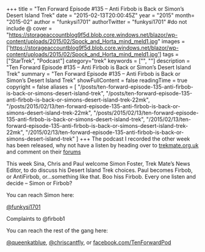 +++
title = "Ten Forward Episode #135 – Anti Firbob is Back or Simon’s Desert Island Trek"
date = "2015-02-13T20:00:45Z"
year = "2015"
month= "2015-02"
author = "funkysi1701"
authorTwitter = "funkysi1701" #do not include @
cover = "https://storageaccountblog9f5d.blob.core.windows.net/blazor/wp-content/uploads/2015/02/Spock_and_Horta_mind_meld1.jpg"
images =['https://storageaccountblog9f5d.blob.core.windows.net/blazor/wp-content/uploads/2015/02/Spock_and_Horta_mind_meld1.jpg']
tags = ["StarTrek", "Podcast"]
category="trek"
keywords = ["", ""]
description =  "Ten Forward Episode #135 – Anti Firbob is Back or Simon’s Desert Island Trek"
summary = "Ten Forward Episode #135 – Anti Firbob is Back or Simon’s Desert Island Trek"
showFullContent = false
readingTime = true
copyright = false
aliases = [
    "/posts/ten-forward-episode-135-anti-firbob-is-back-or-simons-desert-island-trek",
    "/posts/ten-forward-episode-135-anti-firbob-is-back-or-simons-desert-island-trek-22mk",
    "/posts/2015/02/13/ten-forward-episode-135-anti-firbob-is-back-or-simons-desert-island-trek-22mk",
    "/posts/2015/02/13/ten-forward-episode-135-anti-firbob-is-back-or-simons-desert-island-trek",
    "/2015/02/13/ten-forward-episode-135-anti-firbob-is-back-or-simons-desert-island-trek-22mk",
    "/2015/02/13/ten-forward-episode-135-anti-firbob-is-back-or-simons-desert-island-trek"
]
+++
The podcast I recorded the other week has been released, why not have a listen by heading over to [trekmate.org.uk](http://www.trekmate.org.uk/ten-forward-episode-135-anti-firbob-is-back-or-simons-desert-island-trek/) and comment on their [forums](http://forum.trekmatefamily.com/2015/02/ten-forward-135-antifirbob-is-back-or-simons-desert-island-trek/)

This week Sina, Chris and Paul welcome Simon Foster, Trek Mate’s News Editor, to do discuss his Desert Island Trek choices.  Paul becomes Firbob, or AntiFirbob, or...something like that.  Boo hiss Firbob.  Every one listen and decide – Simon or Firbob?

You can reach Simon here:

[@funkysi1701](https://twitter.com/funkysi1701)

Complaints to @firbob1

You can reach the rest of the gang here:

[@queenkatblue](https://twitter.com/queenkatblue), [@chriscantfly](https://twitter.com/chriscantfly), or [facebook.com/TenForwardPod](https://www.facebook.com/TenForwardPod)